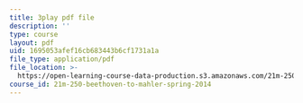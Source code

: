 ```yaml
---
title: 3play pdf file
description: ''
type: course
layout: pdf
uid: 1695053afef16cb683443b6cf1731a1a
file_type: application/pdf
file_location: >-
  https://open-learning-course-data-production.s3.amazonaws.com/21m-250-beethoven-to-mahler-spring-2014/1695053afef16cb683443b6cf1731a1a_97Hk_vH2qw0.pdf
course_id: 21m-250-beethoven-to-mahler-spring-2014
---
```

